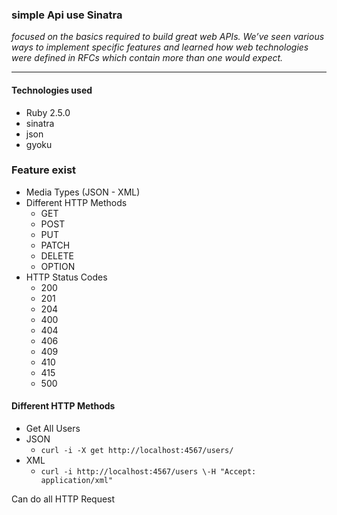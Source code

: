 ### simple Api use Sinatra


<em>focused on the basics required to build great web APIs.
We’ve seen various ways to implement specific features 
and learned how web technologies were defined in RFCs which 
contain more than one would expect.</em>
 
 ------------------
 
#### Technologies used
- Ruby 2.5.0
- sinatra
- json
- gyoku

### Feature exist
- Media Types (JSON - XML)
- Different HTTP Methods
    - GET
    - POST
    - PUT
    - PATCH
    - DELETE
    - OPTION
- HTTP Status Codes
    - 200
    - 201
    - 204
    - 400
    - 404
    - 406
    - 409
    - 410
    - 415
    - 500

#### Different HTTP Methods
- Get All Users
 - JSON
   - `curl -i -X get http://localhost:4567/users/`
 - XML 
   - ```curl -i http://localhost:4567/users \-H "Accept: application/xml"```

Can do all HTTP Request 
